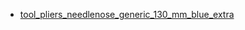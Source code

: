 * [tool_pliers_needlenose_generic_130_mm_blue_extra](tool_pliers_needlenose_generic_130_mm_blue_extra)
